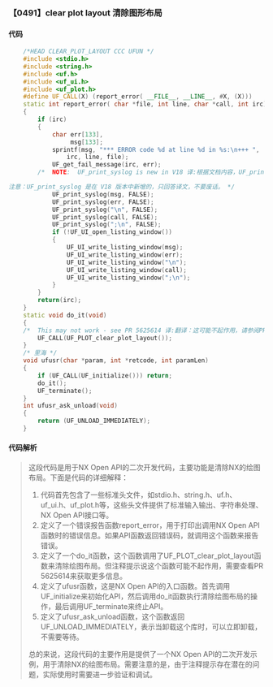 ### 【0491】clear plot layout 清除图形布局

#### 代码

```cpp
    /*HEAD CLEAR_PLOT_LAYOUT CCC UFUN */  
    #include <stdio.h>  
    #include <string.h>  
    #include <uf.h>  
    #include <uf_ui.h>  
    #include <uf_plot.h>  
    #define UF_CALL(X) (report_error( __FILE__, __LINE__, #X, (X)))  
    static int report_error( char *file, int line, char *call, int irc)  
    {  
        if (irc)  
        {  
            char err[133],  
                 msg[133];  
            sprintf(msg, "*** ERROR code %d at line %d in %s:\n+++ ",  
                irc, line, file);  
            UF_get_fail_message(irc, err);  
        /*  NOTE:  UF_print_syslog is new in V18 译:根据文档内容，UF_print_syslog 是在 V18 版本中新增的，因此翻译为：

注意：UF_print_syslog 是在 V18 版本中新增的，只回答译文，不要废话。 */  
            UF_print_syslog(msg, FALSE);  
            UF_print_syslog(err, FALSE);  
            UF_print_syslog("\n", FALSE);  
            UF_print_syslog(call, FALSE);  
            UF_print_syslog(";\n", FALSE);  
            if (!UF_UI_open_listing_window())  
            {  
                UF_UI_write_listing_window(msg);  
                UF_UI_write_listing_window(err);  
                UF_UI_write_listing_window("\n");  
                UF_UI_write_listing_window(call);  
                UF_UI_write_listing_window(";\n");  
            }  
        }  
        return(irc);  
    }  
    static void do_it(void)  
    {  
    /*  This may not work - see PR 5625614 译:翻译：这可能不起作用，请参阅PR 5625614。 */  
        UF_CALL(UF_PLOT_clear_plot_layout());  
    }  
    /* 里海 */  
    void ufusr(char *param, int *retcode, int paramLen)  
    {  
        if (UF_CALL(UF_initialize())) return;  
        do_it();  
        UF_terminate();  
    }  
    int ufusr_ask_unload(void)  
    {  
        return (UF_UNLOAD_IMMEDIATELY);  
    }

```

#### 代码解析

> 这段代码是用于NX Open API的二次开发代码，主要功能是清除NX的绘图布局。下面是代码的详细解释：
>
> 1. 代码首先包含了一些标准头文件，如stdio.h、string.h、uf.h、uf_ui.h、uf_plot.h等，这些头文件提供了标准输入输出、字符串处理、NX Open API接口等。
> 2. 定义了一个错误报告函数report_error，用于打印出调用NX Open API函数时的错误信息。如果API函数返回错误码，就调用这个函数来报告错误。
> 3. 定义了一个do_it函数，这个函数调用了UF_PLOT_clear_plot_layout函数来清除绘图布局。但注释提示说这个函数可能不起作用，需要查看PR 5625614来获取更多信息。
> 4. 定义了ufusr函数，这是NX Open API的入口函数。首先调用UF_initialize来初始化API，然后调用do_it函数执行清除绘图布局的操作，最后调用UF_terminate来终止API。
> 5. 定义了ufusr_ask_unload函数，这个函数返回UF_UNLOAD_IMMEDIATELY，表示当卸载这个库时，可以立即卸载，不需要等待。
>
> 总的来说，这段代码的主要作用是提供了一个NX Open API的二次开发示例，用于清除NX的绘图布局。需要注意的是，由于注释提示存在潜在的问题，实际使用时需要进一步验证和调试。
>
